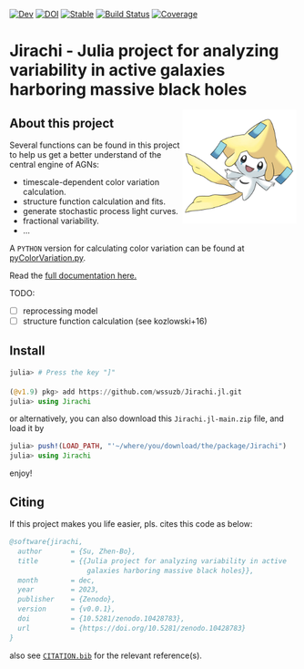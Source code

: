 [![Dev](https://img.shields.io/badge/docs-dev-blue.svg)](https://wssuzb.github.io/Jirachi.jl/dev/)
[![DOI](https://zenodo.org/badge/730485481.svg)](https://zenodo.org/doi/10.5281/zenodo.10428782)
[![Stable](https://img.shields.io/badge/docs-stable-blue.svg)](https://wssuzb.github.io/Jirachi.jl/stable/)
[![Build Status](https://github.com/wssuzb/Jirachi.jl/actions/workflows/CI.yml/badge.svg?branch=main)](https://github.com/wssuzb/Jirachi.jl/actions/workflows/CI.yml?query=branch%3Amain)
[![Coverage](https://codecov.io/gh/wssuzb/Jirachi.jl/branch/main/graph/badge.svg)](https://codecov.io/gh/wssuzb/Jirachi.jl)

# Jirachi - Julia project for analyzing variability in active galaxies harboring massive black holes

<img align="right" alt="jirachi" src="./test/fig/jirachi.jpeg" width="200" height="200"/>

## About this project

Several functions can be found in this project to help us get a better understand of the central engine of AGNs:

- timescale-dependent color variation calculation.
- structure function calculation and fits.
- generate stochastic process light curves.
- fractional variability.
- ...

A `PYTHON` version for calculating color variation can be found at [pyColorVariation.py](https://github.com/wssuzb/Jirachi.jl/blob/main/py/pyColorVariation.py).

Read the [full documentation here.](https://wssuzb.github.io/Jirachi.jl/dev/)

TODO:

- [ ] reprocessing model
- [ ] structure function calculation (see kozlowski+16)

## Install

```julia
julia> # Press the key "]"

(@v1.9) pkg> add https://github.com/wssuzb/Jirachi.jl.git
julia> using Jirachi
```

or alternatively, you can also download this `Jirachi.jl-main.zip` file, and load it by
```julia
julia> push!(LOAD_PATH, "'~/where/you/download/the/package/Jirachi")
julia> using Jirachi
```
enjoy!


## Citing

If this project makes you life easier, pls. cites this code as below:

```bib
@software{jirachi,
  author       = {Su, Zhen-Bo},
  title        = {{Julia project for analyzing variability in active 
                   galaxies harboring massive black holes}},
  month        = dec,
  year         = 2023,
  publisher    = {Zenodo},
  version      = {v0.0.1},
  doi          = {10.5281/zenodo.10428783},
  url          = {https://doi.org/10.5281/zenodo.10428783}
}
```

also see [`CITATION.bib`](CITATION.bib) for the relevant reference(s).
